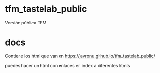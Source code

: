 # tfm_tastelab_public
Versión pública TFM

# docs

Contiene los html que van en 
https://javronu.github.io/tfm_tastelab_public/

puedes hacer un html con enlaces en index a diferentes htmls

